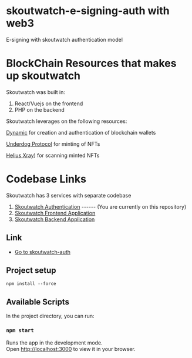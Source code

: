 # skoutwatch-e-signing-auth with web3 
E-signing with skoutwatch authentication model




# BlockChain Resources that makes up skoutwatch

Skoutwatch was built in: 

1. React/Vuejs on the frontend
2. PHP on the backend

Skoutwatch leverages on the following resources:

[Dynamic](https://app.dynamic.xyz/) for creation and authentication of blockchain wallets

[Underdog Protocol](https://app.underdogprotocol.xyz/) for minting of NFTs

[Helius Xray](https://xray.helius.xyz/)) for scanning minted NFTs


# Codebase Links

Skoutwatch has 3 services with separate codebase
1.  [Skoutwatch Authentication](https://github.com/Skoutwatch/skoutwatch-e-signing-auth) ------ (You are currently on this repository)
2.  [Skoutwatch Frontend Application](https://github.com/Skoutwatch/skoutwatch-e-signing)
3.  [Skoutwatch Backend Application](https://github.com/Skoutwatch/e-signing)

## Link
* [Go to skoutwatch-auth](https://skoutwatch-e-signing-auth.netlify.app/)

## Project setup

```
npm install --force
```

## Available Scripts

In the project directory, you can run:

### `npm start`

Runs the app in the development mode.\
Open [http://localhost:3000](http://localhost:3000) to view it in your browser.
